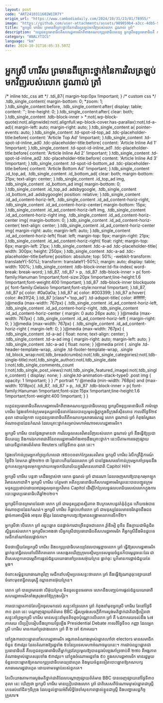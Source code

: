 ```yaml
---
layout: post
code: "ART2410311602W1IR7Y"
origin_url: "https://www.cambodiadaily.com/2024/10/31/23/01/78955/"
image: "https://github.com/user-attachments/assets/989059b4-a3cc-4db5-91af-d891bbe16458"
title: "អ្នកស្រី ហារីស ព្រមាន​ពី​គ្រោះថ្នាក់​នៃ​ការ​វិល​ត្រឡប់​មក​វិញ​របស់​លោក ដូណាល់ ត្រាំ"
description: "បេក្ខជន​ប្រធានាធិបតី​សហរដ្ឋ​អាមេរិក​ពី​ខាង​គណបក្ស​ប្រជាធិបតេយ្យ អ្នកស្រី​អនុប្រធានាធិបតី កាម៉ាឡា ហារីស ថ្លែង​ទៅ​កាន់​ក្រុម​មនុស្ស​រាប់​ម៉ឺន​នាក់​ដែល​បាន​ប្រមូល​ផ្ដុំ​គ្នា​ក្នុង​ទីក្រុង​វ៉ាស៊ីនតោន កាលពី​ថ្ងៃទី​២៩ តុលា ដោយ​រំឭក​ថា បេក្ខជន​ប្រធានាធិបតី​ពី​គណបក្ស​សាធារណរដ្ឋ លោក ដូណាល់ ត្រាំ កំពុង​ស្វែងរក​អំណាច​គ្មាន​ដែន​កំណត់ ដែល​គ្រោះថ្នាក់​សម្រាប់​មហាអំណាច​សហរដ្ឋ​អាមេរិក។"
category: "ANALYTICS"
language: "km"
date: 2024-10-31T16:05:33.507Z
---
```


# អ្នកស្រី ហារីស ព្រមាន​ពី​គ្រោះថ្នាក់​នៃ​ការ​វិល​ត្រឡប់​មក​វិញ​របស់​លោក ដូណាល់ ត្រាំ

/\* inline tdc\_css att \*/ .tdi\_87{ margin-top:0px !important; } /\* custom css \*/ .tdb\_single\_content{ margin-bottom: 0; \*zoom: 1; }.tdb\_single\_content:before, .tdb\_single\_content:after{ display: table; content: ''; line-height: 0; }.tdb\_single\_content:after{ clear: both; }.tdb\_single\_content .tdb-block-inner > \*:not(.wp-block-quote):not(.alignwide):not(.alignfull.wp-block-cover.has-parallax):not(.td-a-ad){ margin-left: auto; margin-right: auto; }.tdb\_single\_content a{ pointer-events: auto; }.tdb\_single\_content .td-spot-id-top\_ad .tdc-placeholder-title:before{ content: 'Article Top Ad' !important; }.tdb\_single\_content .td-spot-id-inline\_ad0 .tdc-placeholder-title:before{ content: 'Article Inline Ad 1' !important; }.tdb\_single\_content .td-spot-id-inline\_ad1 .tdc-placeholder-title:before{ content: 'Article Inline Ad 2' !important; }.tdb\_single\_content .td-spot-id-inline\_ad2 .tdc-placeholder-title:before{ content: 'Article Inline Ad 3' !important; }.tdb\_single\_content .td-spot-id-bottom\_ad .tdc-placeholder-title:before{ content: 'Article Bottom Ad' !important; }.tdb\_single\_content .id\_top\_ad, .tdb\_single\_content .id\_bottom\_ad{ clear: both; margin-bottom: 21px; text-align: center; }.tdb\_single\_content .id\_top\_ad img, .tdb\_single\_content .id\_bottom\_ad img{ margin-bottom: 0; }.tdb\_single\_content .id\_top\_ad .adsbygoogle, .tdb\_single\_content .id\_bottom\_ad .adsbygoogle{ position: relative; }.tdb\_single\_content .id\_ad\_content-horiz-left, .tdb\_single\_content .id\_ad\_content-horiz-right, .tdb\_single\_content .id\_ad\_content-horiz-center{ margin-bottom: 15px; }.tdb\_single\_content .id\_ad\_content-horiz-left img, .tdb\_single\_content .id\_ad\_content-horiz-right img, .tdb\_single\_content .id\_ad\_content-horiz-center img{ margin-bottom: 0; }.tdb\_single\_content .id\_ad\_content-horiz-center{ text-align: center; }.tdb\_single\_content .id\_ad\_content-horiz-center img{ margin-right: auto; margin-left: auto; }.tdb\_single\_content .id\_ad\_content-horiz-left{ float: left; margin-top: 9px; margin-right: 21px; }.tdb\_single\_content .id\_ad\_content-horiz-right{ float: right; margin-top: 6px; margin-left: 21px; }.tdb\_single\_content .tdc-a-ad .tdc-placeholder-title{ width: 300px; height: 250px; }.tdb\_single\_content .tdc-a-ad .tdc-placeholder-title:before{ position: absolute; top: 50%; -webkit-transform: translateY(-50%); transform: translateY(-50%); margin: auto; display: table; width: 100%; }.tdb\_single\_content .tdb-block-inner.td-fix-index{ word-break: break-word; }.tdi\_87, .tdi\_87 > p, .tdi\_87 .tdb-block-inner > p{ font-family:Hanuman !important;font-size:20px !important;line-height:1.6 !important;font-weight:400 !important; }.tdi\_87 .tdb-block-inner blockquote p{ font-family:Gelasio !important;font-style:normal !important; }.tdi\_87, .tdi\_87 p{ color: #0a0a0a; }.tdi\_87 a{ color: #003399; }.tdi\_87 a:hover{ color: #e31f24; }.tdi\_87 \[class\*='top\_ad'\] .td-adspot-title{ color: #ffffff; }@media (max-width: 767px) { .tdb\_single\_content .id\_ad\_content-horiz-left, .tdb\_single\_content .id\_ad\_content-horiz-right, .tdb\_single\_content .id\_ad\_content-horiz-center { margin: 0 auto 26px auto; } }@media (max-width: 767px) { .tdb\_single\_content .id\_ad\_content-horiz-left { margin-right: 0; } }@media (max-width: 767px) { .tdb\_single\_content .id\_ad\_content-horiz-right { margin-left: 0; } }@media (max-width: 767px) { .tdb\_single\_content .td-a-ad { float: none; text-align: center; } .tdb\_single\_content .td-a-ad img { margin-right: auto; margin-left: auto; } .tdb\_single\_content .tdc-a-ad { float: none; } }@media print { .single .td-header-template-wrap, .single .td-footer-template-wrap, .single .td\_block\_wrap:not(.tdb\_breadcrumbs):not(.tdb\_single\_categories):not(.tdb-single-title):not(.tdb\_single\_author):not(.tdb\_single\_date ):not(.tdb\_single\_comments\_count ):not(.tdb\_single\_post\_views):not(.tdb\_single\_featured\_image):not(.tdb\_single\_content) { display: none; } .single.td-animation-stack-type0 .post img { opacity: 1 !important; } } /\* portrait \*/ @media (min-width: 768px) and (max-width: 1018px){ .tdi\_87, .tdi\_87 > p, .tdi\_87 .tdb-block-inner > p{ font-family:Hanuman !important;font-size:15px !important;line-height:1.6 !important;font-weight:400 !important; } }

បេក្ខជន​ប្រធានាធិបតី​សហរដ្ឋ​អាមេរិក​ពី​ខាង​គណបក្ស​ប្រជាធិបតេយ្យ អ្នកស្រី​អនុប្រធានាធិបតី កាម៉ាឡា ហារីស ថ្លែង​ទៅ​កាន់​ក្រុម​មនុស្ស​រាប់​ម៉ឺន​នាក់​ដែល​បាន​ប្រមូល​ផ្ដុំ​គ្នា​ក្នុង​ទីក្រុង​វ៉ាស៊ីនតោន កាលពី​ថ្ងៃទី​២៩ តុលា ដោយ​រំឭក​ថា បេក្ខជន​ប្រធានាធិបតី​ពី​គណបក្ស​សាធារណរដ្ឋ លោក ដូណាល់ ត្រាំ កំពុង​ស្វែងរក​អំណាច​គ្មាន​ដែន​កំណត់ ដែល​គ្រោះថ្នាក់​សម្រាប់​មហាអំណាច​សហរដ្ឋ​អាមេរិក។

អ្នកស្រី ហារីស បាន​ថ្លែង​ព្រមាន​ថា ការ​វិល​ចូល​សេតវិមាន​វិញ​របស់​លោក ដូណាល់ ត្រាំ នឹង​ធ្វើ​ឱ្យ​ប្រជាធិបតេយ្យ និង​ការ​ឯកភាព​ជាតិ​នៃ​ពលរដ្ឋ​អាមេរិកាំង​អាច​នឹង​គ្រោះថ្នាក់។ នេះ​បើ​តាម​ការ​ចេញ​ផ្សាយ​ដោយ​ទីភ្នាក់ងារ​ព័ត៌មាន Reuters នៅ​ថ្ងៃទី​៣០ តុលា នេះ។

ថ្លែង​ទៅ​កាន់​ក្រុម​អ្នកគាំទ្រ​ប្រហែល​ជា ៧៥០០០​នាក់​ក្បែរ​សេតវិមាន អ្នកស្រី ហារីស រំលឹក​ព្រឹត្តិការណ៍​ថ្ងៃទី​៦ ខែ​មករា ឆ្នាំ​២០២១ ថា ថ្ងៃ​នោះ​ហើយ​ដែល​លោក ត្រាំ បាន​ថ្លែង​សារ​ទៅ​កាន់​ក្រុម​អ្នកគាំទ្រ​មុន​នឹង​ពួកគេ​សម្រុក​ចូល​អុកឡុក​វាយ​កម្ទេច​ការិយាល័យ​ក្នុង​វិមាន​សភា​ជាតិ Capitol Hill។

អ្នកស្រី ហារីស បន្ត​ថា គេ​ដឹង​ច្បាស់​ថា លោក ដូណល់ ត្រាំ ជា​នរណា ដែល​ចេញ​សារ​ឱ្យ​បាតុករ​អុកឡុក​វិមាន​សភា​ជាតិ។ អ្នកស្រី ហារីស បន្ថែម​ថា អតីត​ប្រធានាធិបតី​សហរដ្ឋ​អាមេរិក​រូប​នេះ​បាន​បញ្ជូន​ក្រុម​មនុស្ស​ប្រដាប់​ដោយ​អាវុធ​ចូល​អុកឡុក​វិមាន Capitol ដើម្បី​កែប្រែ​លទ្ធផល​បរាជ័យ​របស់​លោក​ក្នុង​ការ​បោះឆ្នោត​ប្រធានាធិបតី​ឆ្នាំ​២០២០។

អ្នកស្រី​ក៏​បាន​ព្រមាន​ដែរ​ថា លោក ត្រាំ ជា​មនុស្ស​គ្មាន​ស្ថិរភាព ឱបក្រសោប​នូវ​គំនុំ​គុំកួន ហើយ​ចង់​បាន​អំណាច​គ្មាន​ដែន​កំណត់។ អ្នកស្រី ហារីស ក៏​ធ្លាប់​ហៅ​លោក ត្រាំ ជា​មនុស្ស​ដែល​មាន​ចរិត​ដូច​នឹង​ជន​ផ្ដាច់ការ​អាល្លឺម៉ង់ អាឌុល អ៊ីត្លែរ ដែល​ជា​អ្នក​បញ្ឆេះ​ឱ្យ​មាន​សង្គ្រាម​លោក​លើក​ទី​២។

អ្នកស្រី​ថា បើ​លោក ត្រាំ ឈ្នះ​ឆ្នោត ជន​ផ្ដាច់ការ​ជាច្រើន​ដូចជា​លោក វ៉្លាឌីមៀ ពូទីន នឹង​ក្លាយ​ជា​មិត្ត​ជិតស្និទ្ធ​របស់​លោក។ អ្នកស្រី​អះអាង​ថា បើ​អ្នកស្រី​ជា​ប្រធានាធិបតី​សហរដ្ឋ​អាមេរិក គឺ​អ្នកស្រី​នឹង​មិន​ជួប​ទេ​មេដឹកនាំ​ណា​ដែល​ផ្ដាច់ការ។

មិន​ថា​ឡើយ​តែ​អ្នកស្រី ហារីស និង​បក្ស​ប្រជាធិបតេយ្យ​ដែល​បារម្ភ​ខ្លាច​លោក ត្រាំ ធ្វើ​ឱ្យ​សហរដ្ឋ​អាមេរិក​ធ្លា​ក់ចុះ​ឥទ្ធិពល​នៅ​លើ​ពិភពលោក គេ​សង្កេត​ឃើញ​ក្រុម​បស្ចិម​ប្រទេស​មួយ​ចំនួន​ក៏​បារម្ភ​ដូចនេះ​ដែរ ជាពិសេស​ពួកគេ​បារម្ភ​ពី​ការ​ផ្ដល់​ជំនួយ​យោធា​ទៅ​ប្រទេស​អ៊ុយក្រែន ធ្លាក់​ចុះ ឬ​ក៏​មាន​ការ​ផ្ដាច់​ជំនួយ​តែម្ដង។

ចំពោះ​សម្ព័ន្ធ​យោធា​ណាតូ​វិញ មេដឹកនាំ​បស្ចិម​ប្រទេស​ខ្លះ​ថា​លោក ត្រាំ នឹង​ធ្វើ​ឱ្យ​ណាតូ​ចុះ​ខ្សោយ​នៅ​ចំពោះ​មុខ​ឥទ្ធិពល​រុស្ស៊ី ឈ្លានពាន​អ៊ុយក្រែន។

លោក ត្រាំ បាន​ព្រមាន​ថា បើ​អ៊ុយក្រែន មិន​ចូល​ខ្លួន​ចរចា​ទេ លោក​នឹង​បញ្ឈប់​ការ​ផ្ដល់​ជំនួយ​យោធា​ពី​សហរដ្ឋ​អាមេរិក​ទាំងស្រុង​ទៅ​ឱ្យ​ក្រុង​គៀវ។

ការ​បោះឆ្នោត​កាន់តែ​កៀក​ចូល​មក​ដល់ សន្ទុះ​គាំទ្រ​លោក ត្រាំ កំពុង​នាំមុខ​អ្នកស្រី ហារីស តែ​នៅ​ថ្ងៃទី​៣០ តុលា នេះ បណ្ដាញ​ផ្សាយ​ព័ត៌មាន BBC ធ្វើ​សម្រង់​សេចក្ដី​ពី​ការ​ស្ទង់មតិ​ថ្នាក់​ជាតិ​ជា​ថ្មី​ទៀត​ថា សន្ទុះ​គាំទ្រ​អ្នកស្រី ហារីស មាន​សន្ទុះ​នាំមុខ​តិចតួច​ប៉ុណ្ណោះ​លើ​លោក ត្រាំ គឺ ៤៨​ភាគរយ​ទល់​នឹង ៤៧​ភាគរយ បើ​ប្រៀបធៀប​នឹង​ក្រោយ​ថ្ងៃ​ឡើង Presidential Debate កាលពី​ថ្ងៃទី​១០ កញ្ញា ដែល​អ្នកស្រី ហារីស មាន​ការ​គាំទ្រ​ជាង​លោក ត្រាំ ពី ២ ទៅ ៥​ភាគរយ។

នៅ​ក្នុង​ការ​បោះឆ្នោត​នៅ​សហរដ្ឋ​អាមេរិក អង្គភាព​តំណាង​ម្ចាស់​ឆ្នោត​ហៅថា electors មាន​សមាជិក​ចំនួន ៥៣៨​រូប ដែល​តំណាង​ឱ្យ​រដ្ឋ​ទាំង ៥០​នៃ​ប្រទេស​មហា​អំណាច​មួយ​នេះ។ ការ​ជាប់​ឈ្នះ​ឆ្នោត​ជា​ប្រធានាធិបតី គឺ​បេក្ខជន​ប្រធានាធិបតី​ម្នាក់​ត្រូវតែ​ប្រមូល​ឱ្យ​បាន​នូវ​សំឡេង​គាំទ្រ​ចាប់ពី ២៧០ ពី​អង្គភាព​តំណាង​ម្ចាស់​ឆ្នោត​សរុប​ទាំង ៥៣៨​រូប។ នៅ​ក្នុង​ចំណោម​រដ្ឋ​ទាំង ៥០ ក្នុង​សហរដ្ឋ​អាមេរិក មាន​រដ្ឋ​មួយ​ចំនួន​បោះឆ្នោត​ឱ្យ​គណបក្ស​ប្រជាធិបតេយ្យ​ជា​រហូត និង​មួយ​ចំនួន​ទៀត​បោះឆ្នោត​ឱ្យ​គណបក្ស​សាធារណរដ្ឋ​ជា​រហូត ដោយ​តាម​ទម្លាប់​របស់​ពួកគេ។

តែ​បើ​យោង​តាម​ការ​ស្ទង់មតិ​ថ្នាក់​ជាតិ​ដែល​បណ្ដាញ​ផ្សាយ​ព័ត៌មាន BBC បាន​ចេញ​ផ្សាយ​នៅ​ថ្ងៃទី​៣០ តុលា នេះ ឃើញ​ថា អ្នកស្រី ហារីស មាន​ប្រៀប​ជាង​លោក ត្រាំ ជាពិសេស​ពី​ចំណោម​ម្ចាស់​ឆ្នោត​ជា​ស្ត្រី​ភេទ​រស់នៅ​ជិតៗ​ទីក្រុង ដែល​ខ្វល់ខ្វាយ​អំពី​សិទ្ធិ​ថែទាំ​សុខភាព​ផ្ទាល់ខ្លួន​ជា​ស្ត្រី និង​បញ្ហា​សេដ្ឋកិច្ច​គ្រួសារ៕